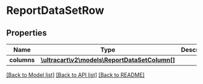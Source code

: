 # ReportDataSetRow

## Properties
Name | Type | Description | Notes
------------ | ------------- | ------------- | -------------
**columns** | [**\ultracart\v2\models\ReportDataSetColumn[]**](ReportDataSetColumn.md) |  | [optional] 

[[Back to Model list]](../README.md#documentation-for-models) [[Back to API list]](../README.md#documentation-for-api-endpoints) [[Back to README]](../README.md)


